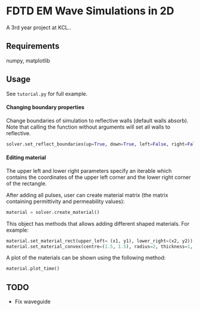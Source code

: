 FDTD EM Wave Simulations in 2D
==============

A 3rd year project at KCL..

## Requirements
numpy, matplotlib

## Usage
See ```tutorial.py``` for full example.

#### Changing boundary properties
Change boundaries of simulation to reflective walls (default walls absorb).  
Note that calling the function without arguments will set all walls to reflective.
```python
solver.set_reflect_boundaries(up=True, down=True, left=False, right=False)
```

#### Editing material
The upper left and lower right parameters specify an iterable which contains the coordinates of the
upper left corner and the lower right corner of the rectangle.

After adding all pulses, user can create material matrix (the matrix containing permittivity and permeability values):
```python
material = solver.create_material()
```
This object has methods that allows adding different shaped materials. For example:
```python
material.set_material_rect(upper_left= (x1, y1), lower_right=(x2, y2))
material.set_material_convex(centre=(1.5, 1.5), radius=2, thickness=1, epsilon_rel=5)
```
A plot of the materials can be shown using the following method:
```python
material.plot_time()
```

## TODO

* Fix waveguide 
